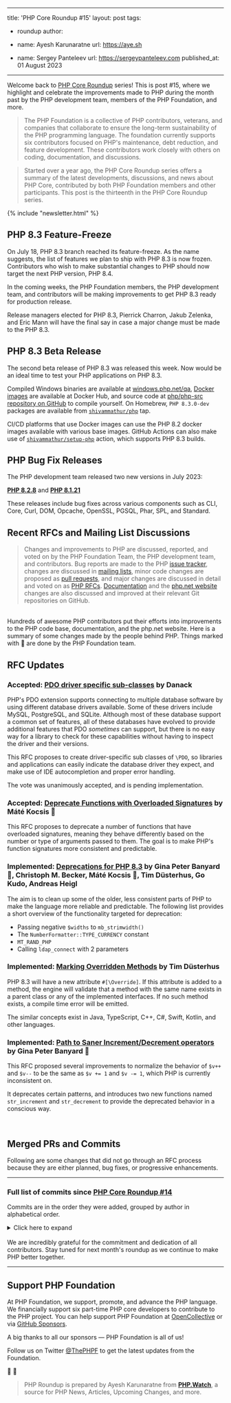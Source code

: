 
---
title: 'PHP Core Roundup #15'
layout: post
tags:
  - roundup
author:
  - name: Ayesh Karunaratne
    url: https://aye.sh
  
  - name: Sergey Panteleev
    url: https://sergeypanteleev.com
published_at: 01 August 2023

---

Welcome back to [PHP Core Roundup](/blog/tag/roundup/) series! This is post #15, where we highlight and celebrate the improvements made to PHP during the month past by the PHP development team, members of the PHP Foundation, and more.

> The PHP Foundation is a collective of PHP contributors, veterans, and companies that collaborate to ensure the long-term sustainability of the PHP programming language. The foundation currently supports six contributors focused on PHP's maintenance, debt reduction, and feature development. These contributors work closely with others on coding, documentation, and discussions.

> Started over a year ago, the PHP Core Roundup series offers a summary of the latest developments, discussions, and news about PHP Core, contributed by both PHP Foundation members and other participants. This post is the thirteenth in the PHP Core Roundup series.

{% include "newsletter.html" %}

## PHP 8.3 Feature-Freeze

On July 18, PHP 8.3 branch reached its feature-freeze. As the name suggests, the list of features we plan to ship with PHP 8.3 is now frozen. Contributors who wish to make substantial changes to PHP should now target the next PHP version, PHP 8.4.

In the coming weeks, the PHP Foundation members, the PHP development team, and contributors will be making improvements to get PHP 8.3 ready for production release.

Release managers elected for PHP 8.3, Pierrick Charron, Jakub Zelenka, and Eric Mann will have the final say in case a major change must be made to the PHP 8.3.

## PHP 8.3 Beta Release

The second beta release of PHP 8.3 was released this week. Now would be an ideal time to test your PHP applications on PHP 8.3.

Compiled Windows binaries are available at [windows.php.net/qa](https://windows.php.net/qa/), [Docker images](https://hub.docker.com/_/php/tags?page=1&name=8.3.0) are available at Docker Hub, and source code at [php/php-src repository on GitHub](https://github.com/php/php-src) to compile yourself. On Homebrew, `PHP 8.3.0-dev` packages are available from <code>[shivammathur/php](https://github.com/shivammathur/homebrew-php)</code> tap.

CI/CD platforms that use Docker images can use the PHP 8.2 docker images available with various base images. GitHub Actions can also make use of <code>[shivammathur/setup-php](https://github.com/shivammathur/setup-php)</code> action, which supports PHP 8.3 builds.

## PHP Bug Fix Releases

The PHP development team released two new versions in July 2023:

**[PHP 8.2.8](https://www.php.net/archive/2023.php#2023-07-06-2)** and **[PHP 8.1.21](https://www.php.net/archive/2023.php#2023-07-06-3)**

These releases include bug fixes across various components such as CLI, Core, Curl, DOM, Opcache, OpenSSL, PGSQL, Phar, SPL, and Standard.

## Recent RFCs and Mailing List Discussions


> Changes and improvements to PHP are discussed, reported, and voted on by the PHP Foundation Team, the PHP development team, and contributors. Bug reports are made to the PHP [issue tracker](https://github.com/php/php-src/issues), changes are discussed in [mailing lists](https://www.php.net/mailing-lists.php), minor code changes are proposed as [pull requests](https://github.com/php/php-src/issues), and major changes are discussed in detail and voted on as [PHP RFCs](https://wiki.php.net/rfc). [Documentation](https://github.com/php/doc-en/) and the [php.net website](https://github.com/php/web-php) changes are also discussed and improved at their relevant Git repositories on GitHub.

<br>
Hundreds of awesome PHP contributors put their efforts into improvements to the PHP code base, documentation, and the php.net website. Here is a summary of some changes made by the people behind PHP. Things marked with 💜 are done by the PHP Foundation team.

## RFC Updates

### Accepted: [PDO driver specific sub-classes](https://wiki.php.net/rfc/pdo_driver_specific_subclasses) by Danack

PHP's PDO extension supports connecting to multiple database software by using different database drivers available. Some of these drivers include MySQL, PostgreSQL, and SQLite. Although most of these database support a common set of features, all of these databases have evolved to provide additional features that PDO _sometimes_ can support, but there is no easy way for a library to check for these capabilities without having to inspect the driver and their versions.

This RFC proposes to create driver-specific sub classes of `\PDO`, so libraries and applications can easily indicate the database driver they expect, and make use of IDE autocompletion and proper error handling. 

The vote was unanimously accepted, and is pending implementation.

### Accepted: [Deprecate Functions with Overloaded Signatures](https://wiki.php.net/rfc/deprecate_functions_with_overloaded_signatures) by Máté Kocsis 💜

This RFC proposes to deprecate a number of functions that have overloaded signatures, meaning they behave differently based on the number or type of arguments passed to them. The goal is to make PHP's function signatures more consistent and predictable.

### Implemented: [Deprecations for PHP 8.3](https://wiki.php.net/rfc/deprecations_php_8_3) by Gina Peter Banyard 💜, Christoph M. Becker, Máté Kocsis 💜, Tim Düsterhus, Go Kudo, Andreas Heigl

The aim is to clean up some of the older, less consistent parts of PHP to make the language more reliable and predictable. The following list provides a short overview of the functionality targeted for deprecation:

- Passing negative `$widths` to `mb_strimwidth()`
- The `NumberFormatter::TYPE_CURRENCY` constant
- `MT_RAND_PHP`
- Calling `ldap_connect` with 2 parameters

### Implemented: [Marking Overridden Methods](https://wiki.php.net/rfc/marking_overriden_methods) by Tim Düsterhus

PHP 8.3 will have a new attribute `#[\Override]`. If this attribute is added to a method, the engine will validate that a method with the same name exists in a parent class or any of the implemented interfaces. If no such method exists, a compile time error will be emitted.

The similar concepts exist in Java, TypeScript, C++, C#, Swift, Kotlin, and other languages.

### Implemented: [Path to Saner Increment/Decrement operators](https://wiki.php.net/rfc/saner-inc-dec-operators) by Gina Peter Banyard  💜

This RFC proposed several improvements to normalize the behavior of `$v++` and `$v--` to be the same as `$v += 1` and `$v -= 1`, which PHP is currently inconsistent on.

It deprecates certain patterns, and introduces two new functions named `str_increment` and `str_decrement` to provide the deprecated behavior in a conscious way. 

<br>

## Merged PRs and Commits

Following are some changes that did not go through an RFC process because they are either planned, bug fixes, or progressive enhancements.
 
---

### Full list of commits  since [PHP Core Roundup #14](/blog/2023/07/01/php-core-roundup-14/)

Commits are in the order they were added, grouped by author in alphabetical order.

<details markdown="1">
  <summary>Click here to expand</summary>

### Adam Saponara
 - Fix [GH-9669](https://github.com/php/php-src/issues/9669): phpdbg -h options doesn't list the -z option in [GH-9713](https://github.com/php/php-src/pull/9713)

### Anatol Belski
 - fileinfo: Backport xz detection fix in [86f79b299e](https://github.com/php/php-src/commit/86f79b299e)
 - fileinfo: Backport xz detection patch in [97f0d97d2a](https://github.com/php/php-src/commit/97f0d97d2a)
 - fileinfo: Add test for xz type in [292e10b14b](https://github.com/php/php-src/commit/292e10b14b)
 - NEWS: Add note for #11298 in [928fc68c9e](https://github.com/php/php-src/commit/928fc68c9e)
 - NEWS: Add note for #11298 in [4e8b1ddc53](https://github.com/php/php-src/commit/4e8b1ddc53)

### Andreas Heigl
 - Deprecate `ldap_connect` with two parameters in [GH-5177](https://github.com/php/php-src/pull/5177)

### Arnaud Le Blanc 💜
 - Add stack limit check in `zend_eval_const_expr()` in [GH-11424](https://github.com/php/php-src/pull/11424)
 - Expose time spent collecting cycles in `gc_status()` in [GH-11523](https://github.com/php/php-src/pull/11523)
 - Remove WeakMap entries whose key is only reachable through the entry value in [GH-10932](https://github.com/php/php-src/pull/10932)
 - Add AMPHP, ReactPHP, Revolt PHP to community job in [GH-10933](https://github.com/php/php-src/pull/10933)

### Athos Ribeiro
 - Fix [#79026](https://bugs.php.net/bug.php?id=79026): Allow `PHP_EXTRA_VERSION` overrides in [GH-11706](https://github.com/php/php-src/pull/11706)

### Bob Weinand
 - Fix [GH-11548](https://github.com/php/php-src/issues/11548) (Argument corruption when calling `XMLReader::open` or `XMLReader::XML` non-statically with observer active) in [cad47be8b6](https://github.com/php/php-src/commit/cad47be8b6)

### BohwaZ
 - [RFC] Transition SQLite3 to exceptions in [GH-11058](https://github.com/php/php-src/pull/11058)

### Cristian Rodríguez
 - proc_open: Use posix_spawn(3) interface on systems where it is profitable in [GH-7933](https://github.com/php/php-src/pull/7933)

### David CARLIER
 - `ext/intl`: intl_CharFromString using `zend_string_truncate` to adjust th… in [GH-11575](https://github.com/php/php-src/pull/11575)
 - zend stack: prepare `zend_call_stack_get` implementation for OpenBSD. in [GH-11578](https://github.com/php/php-src/pull/11578)
 - zend call stack fix freebsd code path. in [GH-11766](https://github.com/php/php-src/pull/11766)
 - zend vm savee registers support for riscv 64. in [GH-11773](https://github.com/php/php-src/pull/11773)

### David Carlier
 - zend call stack, follow-up on 75e9980 in [343b599747](https://github.com/php/php-src/commit/343b599747)
 - `zend_gdb` disable gdb detection for FreeBSD < 11 in [69b4360e88](https://github.com/php/php-src/commit/69b4360e88)

### Derick Rethans 💜
 - Import timelib 2022.08 in [c02ac26685](https://github.com/php/php-src/commit/c02ac26685)
 - Fix bug [GH-11600](https://github.com/php/php-src/issues/11600): Can't parse time strings which include (narrow) non-breaking space characters in [a4bdaeabf6](https://github.com/php/php-src/commit/a4bdaeabf6)
 - CS in [b669cb4c1b](https://github.com/php/php-src/commit/b669cb4c1b)
 - Make the new `DatePeriod::createFromISO8601String` method emit DateTimeImmutable objects in [82ff4c5e84](https://github.com/php/php-src/commit/82ff4c5e84)

### Dmitry Stogov
 - Fixed incorrect QM_ASSIGN elimination in [9fc0eab4b4](https://github.com/php/php-src/commit/9fc0eab4b4)
 - Fixed incorrect QM_ASSIGN elimination in [b5f8a7270a](https://github.com/php/php-src/commit/b5f8a7270a)

### Eno
 - Improve openssl ext to generate EC keys with custom EC parameters in [GH-9991](https://github.com/php/php-src/pull/9991)

### Filip Zrůst
 - Improve DTrace probe generation /w non-default compiler in [GH-11643](https://github.com/php/php-src/pull/11643)

### Gabriel Fontes
 - Add fallback value syntax for ini variables in [bc8b9aedf6](https://github.com/php/php-src/commit/bc8b9aedf6)
 - small fixes in [cd9dba81c7](https://github.com/php/php-src/commit/cd9dba81c7)

### Gina Peter Banyard 💜
 - Use binary safe case compare in new `zend_string` API in [eb5cc1372c](https://github.com/php/php-src/commit/eb5cc1372c)
 - Revert "Use binary safe case compare in new `zend_string` API" in [a342138e17](https://github.com/php/php-src/commit/a342138e17)
 - Add tests for uncastable streams and dataloss streams in [GH-10173](https://github.com/php/php-src/pull/10173)
 - Remove assert.bail INI setting usage in DOMDocument tests in [d510b5ae3e](https://github.com/php/php-src/commit/d510b5ae3e)
 - `ext/posix`: `posix_isatty()` fix use-of-uninitialized-value in [GH-11676](https://github.com/php/php-src/pull/11676)
 - `ext/intl`: Fix memory leak in `MessageFormatter::format()` in [GH-11658](https://github.com/php/php-src/pull/11658)
 - RFC: Deprecate remains of string evaluated code assertions in [GH-11671](https://github.com/php/php-src/pull/11671)
 - Deprecate passing a negative width to `mb_strimwidth()` in [af3c220abb](https://github.com/php/php-src/commit/af3c220abb)
 - Add support for deprecating class constants in [3e2dbbf9c2](https://github.com/php/php-src/commit/3e2dbbf9c2)
 - Deprecate `NumberFormater::TYPE_CURRENCY` constant in [d65251e6e8](https://github.com/php/php-src/commit/d65251e6e8)
 - [RFC] Path to Saner Increment/Decrement operators in [GH-10358](https://github.com/php/php-src/pull/10358)
 - `libxml_get_external_entity_loader()`: test for incompatible resource being loaded in [GH-11728](https://github.com/php/php-src/pull/11728)
 - Refactor BCMath bundledlib and extension in [GH-10774](https://github.com/php/php-src/pull/10774)
 - `ext/mysqli`: Remove custom `sys_get_temp_dir()` function in [17a80eb08b](https://github.com/php/php-src/commit/17a80eb08b)
 - `ext/mysqli`: Remove conditional function declaration in [0c21715935](https://github.com/php/php-src/commit/0c21715935)
 - `ext/mysqli`: Stop using global variable in connection test helper in [8582d97b8c](https://github.com/php/php-src/commit/8582d97b8c)
 - `ext/mysqli`: Remove catchable fatal error handler in [b389846d05](https://github.com/php/php-src/commit/b389846d05)

### Ilija Tovilo 💜
 - Fix `ext/zip` `arginfo.h` in [73cf12d6ac](https://github.com/php/php-src/commit/73cf12d6ac)
 - Fix mis-compilation of by-reference nullsafe operator in [GH-11540](https://github.com/php/php-src/pull/11540)
 - Fix missing "Optional parameter before required" deprecation on union null type in [GH-11497](https://github.com/php/php-src/pull/11497)
 - Fix serialization of RC1 objects appearing in object graph twice in [GH-11349](https://github.com/php/php-src/pull/11349)
 - xfail socket zerocopy test on Cirrus + arm in [GH-11553](https://github.com/php/php-src/pull/11553)
 - Attempt to fix `gh11498.phpt` on MSAN in [07dd0c80a8](https://github.com/php/php-src/commit/07dd0c80a8)
 - Revert "Fix [GH-9967](https://github.com/php/php-src/issues/9967) Add support for generating custom function, class const, and property attributes in stubs" in [ef4f08832c](https://github.com/php/php-src/commit/ef4f08832c)
 - Revert "Merge branch 'PHP-8.2'" in [7b355e8d34](https://github.com/php/php-src/commit/7b355e8d34)
 - Use waitpid(-1) over WAIT_ANY in [GH-11588](https://github.com/php/php-src/pull/11588)
 - Revert "Revert "Remove name field from the `zend_constant` struct (#10954)"" in [ad1b70d67e](https://github.com/php/php-src/commit/ad1b70d67e)
 - Revert "Fix test after reverted commit" in [188072a58f](https://github.com/php/php-src/commit/188072a58f)
 - Attempt to improve setup-slapd.sh stability in [GH-11590](https://github.com/php/php-src/pull/11590)
 - Retire AppVeyor in [GH-11566](https://github.com/php/php-src/pull/11566)
 - Fix trailing if element JMP lineno in [GH-11598](https://github.com/php/php-src/pull/11598)
 - Fix use-of-uninitialized-value with ??= on assert in [GH-11581](https://github.com/php/php-src/pull/11581)
 - Implement flaky test section in [GH-11325](https://github.com/php/php-src/pull/11325)
 - Fix incorrect handling of unwind and graceful exit exceptions in [GH-11608](https://github.com/php/php-src/pull/11608)
 - Skip `xleak` tests on asan in [GH-11610](https://github.com/php/php-src/pull/11610)
 - Refine skipif for cirrus+arm in [GH-11612](https://github.com/php/php-src/pull/11612)
 - Fix double-compilation of arrow-function in [GH-11632](https://github.com/php/php-src/pull/11632)
 - Fix `bug-gh11600.phpt` in [57229836d4](https://github.com/php/php-src/commit/57229836d4)
 - Always memoize assert in [GH-11686](https://github.com/php/php-src/pull/11686)
 - Fix missing iface class const inheritance type check in [7343ae5d3c](https://github.com/php/php-src/commit/7343ae5d3c)
 - Fix iface const visibility variance check in [d9db446065](https://github.com/php/php-src/commit/d9db446065)
 - Fix use-of-uninitialized-value when calling `php_posix_stream_get_fd` in [GH-11694](https://github.com/php/php-src/pull/11694)
 - Fix gc_status type info in [GH-11722](https://github.com/php/php-src/pull/11722)
 - Revert "Remove name field from the `zend_constant` struct (#10954)" in [GH-11604](https://github.com/php/php-src/pull/11604)
 - Fix clang warning in [GH-11729](https://github.com/php/php-src/pull/11729)
 - Use :- as ini interpolation fallback separator in [a48b977d3f](https://github.com/php/php-src/commit/a48b977d3f)
 - Always memoize calls in lhs of coalesce assignment in [GH-11592](https://github.com/php/php-src/pull/11592)
 - Resolve `open_basedir` paths on ini update in [GH-10987](https://github.com/php/php-src/pull/10987)
 - Fix `hash_pbkdf2` options parameter in [GH-11731](https://github.com/php/php-src/pull/11731)
 - Fix use-after-free when unregistering user stream wrapper from itself in [GH-11737](https://github.com/php/php-src/pull/11737)
 - Fix leaking definitions on `FFI::cdef()`->new() in [GH-11751](https://github.com/php/php-src/pull/11751)
 - Fix merge conflict in [ac99f7306c](https://github.com/php/php-src/commit/ac99f7306c)
 - Fix `open_basedir` leak in [GH-11780](https://github.com/php/php-src/pull/11780)
 - Call cast_object handler from get_properties_for in [GH-11583](https://github.com/php/php-src/pull/11583)
 - Replace xfail with skipif in `calendar_clear_variation1.phpt` in [GH-11801](https://github.com/php/php-src/pull/11801)
 - Fix uaf of MBSTRG(all_encodings_list) in [GH-11822](https://github.com/php/php-src/pull/11822)
 - Fix uouv in `array_column` in [2053af6628](https://github.com/php/php-src/commit/2053af6628)
 - Fix uouv in `password_needs_rehash()` and `password_hash()` in [a145b40fa6](https://github.com/php/php-src/commit/a145b40fa6)
 - Fix various uouv in intl in [322da7bcc3](https://github.com/php/php-src/commit/322da7bcc3)
 - Fix some uouv in `ext/pgsql` in [82aa4253f1](https://github.com/php/php-src/commit/82aa4253f1)

### Jakub Zelenka 💜
 - Fix [GH-11242](https://github.com/php/php-src/issues/11242): Use dynamic buffer for large length in stream mem copy in [4a5d13e205](https://github.com/php/php-src/commit/4a5d13e205)

### Jorg Adam Sowa
 - Extend tests of bcmath extension in [GH-11563](https://github.com/php/php-src/pull/11563)
 - Reorder list construction in the function php_intpow10 in [GH-11683](https://github.com/php/php-src/pull/11683)
 - Fix [GH-11761](https://github.com/php/php-src/issues/11761): Bcmath numbers with trailing zeros  in [GH-11798](https://github.com/php/php-src/pull/11798)

### Joshua Behrens
 - Warn when fpm socket was not registered on the expected path in [GH-11066](https://github.com/php/php-src/pull/11066)

### Juliette
 - GH Actions: auto-skip CI on PRs containing only docs changes in [GH-11839](https://github.com/php/php-src/pull/11839)

### Kévin Dunglas
 - tests(ext-curl): fix HTTP/2 Server Push tests in [GH-10669](https://github.com/php/php-src/pull/10669)

### Marc Bennewitz
 - `number_format()` Support rounding negative places in [GH-11487](https://github.com/php/php-src/pull/11487)
 - Prevent decimal int precision loss in `number_format()` in [GH-11584](https://github.com/php/php-src/pull/11584)
 - Prevent int overflow on $decimals in number_format in [GH-11714](https://github.com/php/php-src/pull/11714)

### Michael Orlitzky
 - Fix most external GD 2.3.3 compatibility in [GH-11257](https://github.com/php/php-src/pull/11257)
 - ext/session/tests: more lenient expected output checks. in [GH-11631](https://github.com/php/php-src/pull/11631)
 - ext/imap/tests/*mutf7*.phpt: update for missing utf8_to_mutf7() in [GH-11654](https://github.com/php/php-src/pull/11654)
 - ext/sockets/tests/mcast_ipv6_*.phpt: suppress no-ipv6 warning in [GH-11651](https://github.com/php/php-src/pull/11651)
 - Skip oci8 tests when no database is available in [GH-11820](https://github.com/php/php-src/pull/11820)

### Mikhail Galanin
 - Check if restart is pending before trying to lock SHM in [GH-11805](https://github.com/php/php-src/pull/11805)

### Máté Kocsis 💜
 - Add support for typed class constants in stubs in [3906bccc00](https://github.com/php/php-src/commit/3906bccc00)
 - Fix [GH-9967](https://github.com/php/php-src/issues/9967) Add support for generating custom function, class const, and property attributes in stubs in [d7ab0ff0c8](https://github.com/php/php-src/commit/d7ab0ff0c8)
 - Revert "Remove name field from the `zend_constant` struct (#10954)" in [9f4bd3040d](https://github.com/php/php-src/commit/9f4bd3040d)
 - Add support for extending multiple interfaces in the manual in [3c6590a391](https://github.com/php/php-src/commit/3c6590a391)
 - Display the readonly modifier for readonly classes in [4db4f0ba00](https://github.com/php/php-src/commit/4db4f0ba00)
 - Fix test after reverted commit in [0ce4f91d73](https://github.com/php/php-src/commit/0ce4f91d73)
 - Declare type for `ext/ffi` internal class constants in [6988973bc6](https://github.com/php/php-src/commit/6988973bc6)
 - Implement `DatePeriod::createFromISO8601String`() in [9c7c0a0b93](https://github.com/php/php-src/commit/9c7c0a0b93)
 - Deprecate calling `dba_fetch()` with $dba at the 3rd parameter in [134441efa9](https://github.com/php/php-src/commit/134441efa9)
 - Deprecate calling `FFI::cast()`, `FFI::new()`, and `FFI::type()` statically in [4acf0084dc](https://github.com/php/php-src/commit/4acf0084dc)
 - Deprecate calling `get_class()` and `get_parent_class()` without arguments in [1126232053](https://github.com/php/php-src/commit/1126232053)
 - Add `IntlCalendar::setDate()` and `IntlCalendar::setDateTime()` in [f236eb83b4](https://github.com/php/php-src/commit/f236eb83b4)
 - Implement `IntlGregorianCalendar::createFromDate()` and `IntlGregorianCalendar::createFromDateTime()` in [1486f52a12](https://github.com/php/php-src/commit/1486f52a12)
 - Implement `ldap_connect_wallet()` in [72aada3c7c](https://github.com/php/php-src/commit/72aada3c7c)
 - Implement `ldap_exop_sync` in [b3bd55f244](https://github.com/php/php-src/commit/b3bd55f244)
 - Make the $row param of `pg_fetch_result()`, `pg_field_prtlen()` and `pg_field_is_null()` nullable in [7ae0273ba3](https://github.com/php/php-src/commit/7ae0273ba3)
 - Deprecate `Phar::setStub`(resource $stub, int $length) in [840d665583](https://github.com/php/php-src/commit/840d665583)
 - Implement `ReflectionMethod::createFromMethodName()` in [f41220fe5d](https://github.com/php/php-src/commit/f41220fe5d)
 - Deprecate `ReflectionProperty::setValue()` with an incorrect 1st arg type in [d9a7f6741e](https://github.com/php/php-src/commit/d9a7f6741e)
 - Implement `stream_context_set_options()` in [a5ad7e09d5](https://github.com/php/php-src/commit/a5ad7e09d5)
 - Declare type for `ext/snmp` internal class constants in [1dcac9619c](https://github.com/php/php-src/commit/1dcac9619c)
 - Add UPGRADING note about SNMP class constant type declarations in [0f64b01aee](https://github.com/php/php-src/commit/0f64b01aee)
 - Fix misleading pass by reference error message in [GH-10639](https://github.com/php/php-src/pull/10639)
 - Use new class synopsis generating markup in [GH-11809](https://github.com/php/php-src/pull/11809)

### Niels Dossche
 - Fix [GH-11567](https://github.com/php/php-src/issues/11567): `mb_str_pad` causes access violation in [78d98e50c4](https://github.com/php/php-src/commit/78d98e50c4)
 - Fix [GH-11300](https://github.com/php/php-src/issues/11300): license issue: restricted unicode license headers in [GH-11572](https://github.com/php/php-src/pull/11572)
 - Remove always-false check in [45c93c173c](https://github.com/php/php-src/commit/45c93c173c)
 - Add negative test for isElementContentWhitespace() in [2aebca899c](https://github.com/php/php-src/commit/2aebca899c)
 - Add edge-case testcase for offset in DOMNamedNodeMap in [bccd924e3f](https://github.com/php/php-src/commit/bccd924e3f)
 - Add tests for DOMProcessingInstruction class in [f62757e74a](https://github.com/php/php-src/commit/f62757e74a)
 - Fix [GH-9628](https://github.com/php/php-src/issues/9628): Implicitly removing nodes from \DOMDocument breaks existing references in [GH-11576](https://github.com/php/php-src/pull/11576)
 - Cleanup macro usage in `ext/dom` and `ext/libxml` in [87e7b61d8f](https://github.com/php/php-src/commit/87e7b61d8f)
 - Implement [GH-10024](https://github.com/php/php-src/issues/10024): support linting multiple files at once using php -l in [GH-10024](https://github.com/php/php-src/pull/10024)
 - Fix replaced error handling in SQLite3Stmt::__construct in [GH-11607](https://github.com/php/php-src/pull/11607)
 - Fix [GH-10562](https://github.com/php/php-src/issues/10562): Memory leak and invalid state with consecutive `ftp_nb_fget` in [GH-11606](https://github.com/php/php-src/pull/11606)
 - Remove unused is_recursive entry in [1fbbd2b250](https://github.com/php/php-src/commit/1fbbd2b250)
 - Reserve less file space if possible in a directory entry in [00c1e7bf0f](https://github.com/php/php-src/commit/00c1e7bf0f)
 - Cache d_type in directory entry in [0b2e6bc2b0](https://github.com/php/php-src/commit/0b2e6bc2b0)
 - Fix crash when an invalid callback function is passed to CURLMOPT_PUSHFUNCTION in [GH-11639](https://github.com/php/php-src/pull/11639)
 - Fix return value of _php_server_push_callback in case of failure in [dc9adda653](https://github.com/php/php-src/commit/dc9adda653)
 - Add missing check on EVP_VerifyUpdate() in phar util in [GH-11640](https://github.com/php/php-src/pull/11640)
 - Avoid copying the stat buffer on a cache hit in [GH-11628](https://github.com/php/php-src/pull/11628)
 - Update type inference for `ZEND_GET_CLASS` and `ZEND_GET_CALLED_CLASS` in [838d80e7ee](https://github.com/php/php-src/commit/838d80e7ee)
 - Update type inference for `ZEND_STRLEN` in [3d944a367e](https://github.com/php/php-src/commit/3d944a367e)
 - Fix [GH-11625](https://github.com/php/php-src/issues/11625): `DOMElement::replaceWith()` doesn't replace node with DOMDocumentFragment but just deletes node or causes wrapping <></> depending on libxml2 version in [GH-11627](https://github.com/php/php-src/pull/11627)
 - Fix [GH-11629](https://github.com/php/php-src/issues/11629): `bug77020.phpt` tries to send mail in [GH-11636](https://github.com/php/php-src/pull/11636)
 - Fix [GH-11630](https://github.com/php/php-src/issues/11630): `proc_nice_basic.phpt` only works at certain nice levels in [GH-11635](https://github.com/php/php-src/pull/11635)
 - Remove always-true condition from `php_dom_iterator_move_forward()` in [a2fde39169](https://github.com/php/php-src/commit/a2fde39169)
 - Remove always-true condition from xml_utf8_decode() in [6d3433e60f](https://github.com/php/php-src/commit/6d3433e60f)
 - Cleanup `php_libxml_node_decrement_resource()` in [75229cb127](https://github.com/php/php-src/commit/75229cb127)
 - Fix tests for stat rdev in [6b87e08b82](https://github.com/php/php-src/commit/6b87e08b82)
 - Fix [GH-10914](https://github.com/php/php-src/issues/10914): OPCache with Enum and Callback functions results in segmentation fault in [GH-11675](https://github.com/php/php-src/pull/11675)
 - Add regression test for [GH-11682](https://github.com/php/php-src/issues/11682) in [48b246e038](https://github.com/php/php-src/commit/48b246e038)
 - Fix `bug-gh11600.phpt` to work with different ICU versions in [9c47f33a5f](https://github.com/php/php-src/commit/9c47f33a5f)
 - Implement `DOMNode::contains()` in [ea794e9cde](https://github.com/php/php-src/commit/ea794e9cde)
 - Avoid string allocation in dom_get_dom1_attribute() for as long as possible in [9880c336be](https://github.com/php/php-src/commit/9880c336be)
 - Avoid allocations in `DOMElement::getAttribute()` in [f04e5059bb](https://github.com/php/php-src/commit/f04e5059bb)
 - Handle fragments consisting out of multiple children without a single root correctly in [GH-11698](https://github.com/php/php-src/pull/11698)
 - Refactor `dom_node_node_name_read()` to avoid double allocation in [b3899eb569](https://github.com/php/php-src/commit/b3899eb569)
 - Implement `DOMElement::getAttributeNames()` in [10d7e8dc3a](https://github.com/php/php-src/commit/10d7e8dc3a)
 - Implement `DOMNode::getRootNode()` in [GH-11693](https://github.com/php/php-src/pull/11693)
 - Implement `DOMElement::className` in [GH-11691](https://github.com/php/php-src/pull/11691)
 - Implement `DOMParentNode::replaceChildren()` in [6560c9bf8e](https://github.com/php/php-src/commit/6560c9bf8e)
 - Fix ? in [e8f0bdc7f1](https://github.com/php/php-src/commit/e8f0bdc7f1)
 - Implement `DOMElement::id` in [GH-11701](https://github.com/php/php-src/pull/11701)
 - Prevent potential deadlock if accelerated globals cannot be allocated in [GH-11718](https://github.com/php/php-src/pull/11718)
 - Implement `DOMNode::isConnected` and `DOMNameSpaceNode::isConnected` in [GH-11677](https://github.com/php/php-src/pull/11677)
 - Implement `DOMNode::parentElement` and `DOMNameSpaceNode::parentElement` in [GH-11679](https://github.com/php/php-src/pull/11679)
 - Fix build on Windows in [c97507b5c1](https://github.com/php/php-src/commit/c97507b5c1)
 - Implement `DOMNode::isEqualNode()` in [GH-11690](https://github.com/php/php-src/pull/11690)
 - Implement `DOMElement::insertAdjacent`{Element,Text} in [GH-11700](https://github.com/php/php-src/pull/11700)
 - Split off some methods so they can be reused in different places in [5b5a3d79da](https://github.com/php/php-src/commit/5b5a3d79da)
 - Implement `DOMElement::toggleAttribute()` in [GH-11696](https://github.com/php/php-src/pull/11696)
 - Add new curl constants from curl until (including) 7.87 in [GH-10459](https://github.com/php/php-src/pull/10459)
 - Get rid of some unnecessary string conversion in [GH-11733](https://github.com/php/php-src/pull/11733)
 - Fix [GH-11715](https://github.com/php/php-src/issues/11715): opcache.interned_strings_buffer either has no effect or `opcache_get_status()` / phpinfo() is wrong in [GH-11717](https://github.com/php/php-src/pull/11717)
 - Fix [GH-11716](https://github.com/php/php-src/issues/11716): cli server crashes on SIGINT when compiled with `ZEND_RC_DEBUG`=1 in [GH-11757](https://github.com/php/php-src/pull/11757)
 - Use xmlSetNsProp when possible to prevent parsing the name in [c8964b9a08](https://github.com/php/php-src/commit/c8964b9a08)
 - Remove useless readonly checks in [dbe897b73e](https://github.com/php/php-src/commit/dbe897b73e)
 - Simplify configuration getters in [GH-11778](https://github.com/php/php-src/pull/11778)
 - Fix DOMEntity field getter bugs in [GH-11779](https://github.com/php/php-src/pull/11779)
 - Fix incorrect attribute existence check in `DOMElement::setAttributeNodeNS()` in [GH-11776](https://github.com/php/php-src/pull/11776)
 - Fix `DOMCharacterData::replaceWith()` with itself in [GH-11770](https://github.com/php/php-src/pull/11770)
 - Fix empty argument cases for DOMParentNode methods in [GH-11768](https://github.com/php/php-src/pull/11768)
 - Fix [GH-11791](https://github.com/php/php-src/issues/11791): Wrong default value of `DOMDocument::xmlStandalone` in [GH-11793](https://github.com/php/php-src/pull/11793)
 - Fix [GH-11792](https://github.com/php/php-src/issues/11792): LIBXML_NOXMLDECL is not implemented or broken in [GH-11794](https://github.com/php/php-src/pull/11794)
 - Fix DOM test in [bed0e54104](https://github.com/php/php-src/commit/bed0e54104)
 - Corrections to return type of loading DOM documents in [ae66a0d142](https://github.com/php/php-src/commit/ae66a0d142)
 - `XLEAK` XML_SAVE_NO_DECL test for old libxml2 versions in [655f116be5](https://github.com/php/php-src/commit/655f116be5)

### Peter Kokot
 - Fix [GH-11603](https://github.com/php/php-src/issues/11603): Set LDFLAGS in [GH-11605](https://github.com/php/php-src/pull/11605)
 - Fix [GH-9483](https://github.com/php/php-src/issues/9483): Autoconf warnings for newer Autoconf versions in [41a3573fcc](https://github.com/php/php-src/commit/41a3573fcc)
 - Update config.guess to 2023-06-23 and config.sub to 2023-06-26 in [GH-11711](https://github.com/php/php-src/pull/11711)
 - Fix Autoconf check for development versions in [GH-11532](https://github.com/php/php-src/pull/11532)
 - Remove unused `PHP_HASH` variable in [GH-11653](https://github.com/php/php-src/pull/11653)
 - Remove check for `time.h` and HAVE_TIME_H in [GH-11726](https://github.com/php/php-src/pull/11726)
 - Remove unused `ZEND_STACK_GROWS_DOWNWARDS` constant in [GH-11762](https://github.com/php/php-src/pull/11762)
 - Move --enable/--disable-fiber-asm help output in [GH-11827](https://github.com/php/php-src/pull/11827)

### Remi Collet
 - The `ZipArchive::FL_RECOMPRESS` constant is deprecated in [d8dd72fc31](https://github.com/php/php-src/commit/d8dd72fc31)
 - zip extension version 1.22.1 in [b406f7c67a](https://github.com/php/php-src/commit/b406f7c67a)
 - cast _private to avoid [-fpermissive] error in [fde4386648](https://github.com/php/php-src/commit/fde4386648)
 - add `ZipArchive::LENGTH_TO_END` and `ZipArchive::LENGTH_UNCHECKED` constants in [0893b4bed5](https://github.com/php/php-src/commit/0893b4bed5)
 - use typed constants in 8.3 in [ae3646db48](https://github.com/php/php-src/commit/ae3646db48)

### SakiTakamachi
 - Fix [GH-11587](https://github.com/php/php-src/issues/11587) `PDO::ATTR_STRINGIFY_FETCHES` should return strings even in if `PDO::ATTR_EMULATE_PREPARES` is enabled in [GH-11622](https://github.com/php/php-src/pull/11622)

### Tim Düsterhus
 - RFC: Add #[Override] attribute in [GH-9836](https://github.com/php/php-src/pull/9836)
 - Deprecate MT_RAND_PHP in [GH-11560](https://github.com/php/php-src/pull/11560)

### Yurun
 - Fix incorrect function/method names in DBG_ENTER() in [GH-11554](https://github.com/php/php-src/pull/11554)

### eater
 - `ext/gettext`: resolve underqouting that breaks with autoconf 2.72 in [GH-11427](https://github.com/php/php-src/pull/11427)

### tekimen
 - Fix warning `crc32.c` on function declaration without a prototype. in [GH-11742](https://github.com/php/php-src/pull/11742)
 - Fix [GH-11785](https://github.com/php/php-src/issues/11785): '++nothing+crc' is not a recognized feature for M1 / M2 macOS compile target in [GH-11796](https://github.com/php/php-src/pull/11796)



</details>
<br>
We are incredibly grateful for the commitment and dedication of all contributors. Stay tuned for next month's roundup as we continue to make PHP better together.

<br>

---

## Support PHP Foundation

At PHP Foundation, we support, promote, and advance the PHP language. We financially support six part-time PHP core developers to contribute to the PHP project. You can help support PHP Foundation at [OpenCollective](https://opencollective.com/phpfoundation) or via [GitHub Sponsors](https://github.com/sponsors/ThePHPF).

A big thanks to all our sponsors — PHP Foundation is all of us!

Follow us on Twitter [@ThePHPF](https://twitter.com/thephpf) to get the latest updates from the Foundation.

💜️ 🐘

> PHP Roundup is prepared by Ayesh Karunaratne from **[PHP.Watch](https://php.watch)**, a source for PHP News, Articles, Upcoming Changes, and more. 


